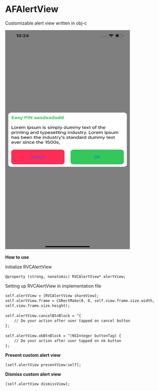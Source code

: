 # AFAlertView
Customizable alert view written in obj-c

<img src="https://github.com/afiq90/AFAlertView/blob/master/preview.png" width="400px" height="700px">


**How to use**

Initialize RVCAlertView 
```
@property (strong, nonatomic) RVCAlertView* alertView;
```

Setting up RVCAlertView in implementation file

```
self.alertView = [RVCAlertView shareView];
self.alertView.frame = CGRectMake(0, 0, self.view.frame.size.width, self.view.frame.size.height);

self.alertView.cancelBtnBlock = ^{
    // Do your action after user tapped on cancel button
};

self.alertView.okBtnBlock = ^(NSInteger buttonTag) {
    // Do your action after user tapped on ok button
};
```

**Present custom alert view**

```
[self.alertView presentView:self];
```

**Dismiss custom alert view**

```
[self.alertView dismissView];
```
